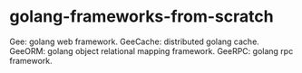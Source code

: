 # golang-frameworks-from-scratch
 Gee: golang web framework. GeeCache: distributed golang cache. GeeORM: golang object relational mapping framework. GeeRPC: golang rpc framework.
